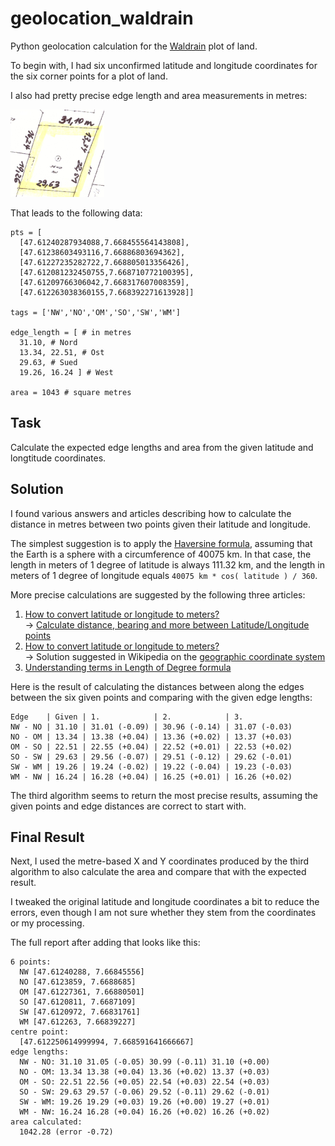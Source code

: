# geolocation_waldrain

Python geolocation calculation for the [Waldrain](https://waldrain.github.io) plot of land.

To begin with, I had six unconfirmed latitude and longitude coordinates for the six corner points for a plot of land.

I also had pretty precise edge length and area measurements in metres:

![Edge lengths](img/edge_lengths.png "Edge lengths")

That leads to the following data:

```
pts = [
  [47.61240287934088,7.668455564143808],
  [47.61238603493116,7.66886803694362],
  [47.61227235282722,7.668805013356426],
  [47.612081232450755,7.668710772100395],
  [47.61209766306042,7.668317607008359],
  [47.612263038360155,7.668392271613928]]

tags = ['NW','NO','OM','SO','SW','WM']

edge_length = [ # in metres
  31.10, # Nord
  13.34, 22.51, # Ost
  29.63, # Sued
  19.26, 16.24 ] # West

area = 1043 # square metres
```

## Task

Calculate the expected edge lengths and area from the given latitude and longtitude coordinates.

## Solution

I found various answers and articles describing how to calculate the distance in metres between two points given their latitude and longitude.

The simplest suggestion is to apply the [Haversine formula](https://en.wikipedia.org/wiki/Haversine_formula), assuming that the Earth is a sphere with a circumference of 40075 km.
In that case, the length in meters of 1 degree of latitude is always 111.32 km, and the length in meters of 1 degree of longitude equals `40075 km * cos( latitude ) / 360`.

More precise calculations are suggested by the following three articles:

1. [How to convert latitude or longitude to meters?](https://stackoverflow.com/questions/639695/how-to-convert-latitude-or-longitude-to-meters)
<br/>&rarr; [Calculate distance, bearing and more between Latitude/Longitude points](http://www.movable-type.co.uk/scripts/latlong.html)
2. [How to convert latitude or longitude to meters?](https://stackoverflow.com/questions/639695/how-to-convert-latitude-or-longitude-to-meters)
<br/>&rarr; Solution suggested in Wikipedia on the [geographic coordinate system](https://en.wikipedia.org/wiki/Geographic_coordinate_system)
3. [Understanding terms in Length of Degree formula](https://gis.stackexchange.com/questions/75528/understanding-terms-in-length-of-degree-formula/75535#75535)

Here is the result of calculating the distances between along the edges between the six given points and comparing with the given edge lengths:

```
Edge    | Given | 1.            | 2.            | 3.
NW - NO | 31.10 | 31.01 (-0.09) | 30.96 (-0.14) | 31.07 (-0.03)
NO - OM | 13.34 | 13.38 (+0.04) | 13.36 (+0.02) | 13.37 (+0.03)
OM - SO | 22.51 | 22.55 (+0.04) | 22.52 (+0.01) | 22.53 (+0.02)
SO - SW | 29.63 | 29.56 (-0.07) | 29.51 (-0.12) | 29.62 (-0.01)
SW - WM | 19.26 | 19.24 (-0.02) | 19.22 (-0.04) | 19.23 (-0.03)
WM - NW | 16.24 | 16.28 (+0.04) | 16.25 (+0.01) | 16.26 (+0.02)
```

The third algorithm seems to return the most precise results, assuming the given points and edge distances are correct to start with.

## Final Result

Next, I used the metre-based X and Y coordinates produced by the third algorithm to also calculate the area and compare that with the expected result.

I tweaked the original latitude and longitude coordinates a bit to reduce the errors, even though I am not sure whether they stem from the coordinates or my processing.

The full report after adding that looks like this:

```
6 points:
  NW [47.61240288, 7.66845556]
  NO [47.6123859, 7.6688685]
  OM [47.61227361, 7.66880501]
  SO [47.6120811, 7.6687109]
  SW [47.6120972, 7.66831761]
  WM [47.612263, 7.66839227]
centre point:
  [47.612250614999994, 7.668591641666667]
edge lengths:
  NW - NO: 31.10 31.05 (-0.05) 30.99 (-0.11) 31.10 (+0.00)
  NO - OM: 13.34 13.38 (+0.04) 13.36 (+0.02) 13.37 (+0.03)
  OM - SO: 22.51 22.56 (+0.05) 22.54 (+0.03) 22.54 (+0.03)
  SO - SW: 29.63 29.57 (-0.06) 29.52 (-0.11) 29.62 (-0.01)
  SW - WM: 19.26 19.29 (+0.03) 19.26 (+0.00) 19.27 (+0.01)
  WM - NW: 16.24 16.28 (+0.04) 16.26 (+0.02) 16.26 (+0.02)
area calculated:
  1042.28 (error -0.72)
```
